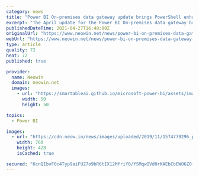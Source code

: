 ```yaml
---
category: news
title: "Power BI On-premises data gateway update brings PowerShell enhancements and more"
excerpt: "The April update for the Power BI On-premises data gateway brings enhanced PowerShell scripts, alongside general availability for single sign-on (SSO) for refresh, among other features."
publishedDateTime: 2021-04-27T16:48:00Z
originalUrl: "https://www.neowin.net/news/power-bi-on-premises-data-gateway-update-brings-powershell-enhancements-and-more/"
webUrl: "https://www.neowin.net/news/power-bi-on-premises-data-gateway-update-brings-powershell-enhancements-and-more/"
type: article
quality: 72
heat: 72
published: true

provider:
  name: Neowin
  domain: neowin.net
  images:
    - url: "https://smartableai.github.io/microsoft-power-bi/assets/images/organizations/neowin.net-50x50.jpg"
      width: 50
      height: 50

topics:
  - Power BI

images:
  - url: "https://cdn.neow.in/news/images/uploaded/2019/11/1574779296_powerbi2_story.jpg"
    width: 760
    height: 428
    isCached: true

secured: "KcnQIbvF0c4Typ9aiFUZ7o9bR6tIX12MfriY0/YSMqwIVdHrKAEbCbEWO6Z0+bMn0XaQMvRuMIfpYtzb5AklY05jjJLt3bo+acpzMYthMmfqSNs7CL3ddE5Q1bc8MuekDERoRITpb2sEmcV8OsLD40njL3J4X0c1TuWst6h5vl75RNd6WCxhoD9v0h569JIpyK4kFmKVkIA74Y+h9uD2FPe4a/n9ChO50XcaM4LbHohUkn3rk9EkNhdnGwNqzu0x0Uw46FsXS6lqb/C4Mnxq1xYsoSe3zV7ZLDV9rCsAn7viYbAy6HFKr417qWxb0FkOYi6mU7IytAXxGUPBLsLv8k1owriFwM6qASbXO2yy9Ms=;5ngTDTD8tCMnscTGKs09Sw=="
---
```



